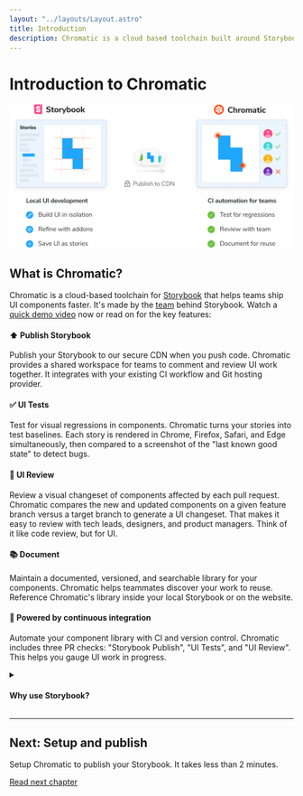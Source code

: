 ```yaml
---
layout: "../layouts/Layout.astro"
title: Introduction
description: Chromatic is a cloud based toolchain built around Storybook to help teams develop robust UI components faster, together.
---
```


# Introduction to Chromatic

![Chromatic Overview](../images/storybook-chromatic-overview.png)

## What is Chromatic?

Chromatic is a cloud-based toolchain for [Storybook](https://storybook.js.org) that helps teams ship UI components faster. It's made by the [team](https://www.chromatic.com/company/about) behind Storybook. Watch a [quick demo video](https://youtu.be/zhrboql8UuU) now or read on for the key features:

#### ⬆️ Publish Storybook

Publish your Storybook to our secure CDN when you push code. Chromatic provides a shared workspace for teams to comment and review UI work together. It integrates with your existing CI workflow and Git hosting provider.

#### ✅ UI Tests

Test for visual regressions in components. Chromatic turns your stories into test baselines. Each story is rendered in Chrome, Firefox, Safari, and Edge simultaneously, then compared to a screenshot of the "last known good state" to detect bugs.

#### 💬 UI Review

Review a visual changeset of components affected by each pull request. Chromatic compares the new and updated components on a given feature branch versus a target branch to generate a UI changeset. That makes it easy to review with tech leads, designers, and product managers. Think of it like code review, but for UI.

#### 📚 Document

Maintain a documented, versioned, and searchable library for your components. Chromatic helps teammates discover your work to reuse. Reference Chromatic's library inside your local Storybook or on the website.

#### 🚥 Powered by continuous integration

Automate your component library with CI and version control. Chromatic includes three PR checks: "Storybook Publish", "UI Tests", and "UI Review". This helps you gauge UI work in progress.

<details>
<summary><h4 class="no-anchor">Why use Storybook?</h4></summary>

[Storybook](http://storybook.js.org) is an open source tool built for developing UI components in isolation and creating living, interactive component documentation. Storybook makes it trivial to reproduce hard to reach component states and ensuring those states are documented in code. When you adopt Storybook you also unlock automation for UI components and libraries via Chromatic.

New to Storybook? Read our peer-reviewed guides for professional developers at [storybook.js.org/tutorials](https://storybook.js.org/tutorials/).

</details>

---

## Next: Setup and publish

Setup Chromatic to publish your Storybook. It takes less than 2 minutes.

<a class="btn primary round" href="setup">Read next chapter</a>

